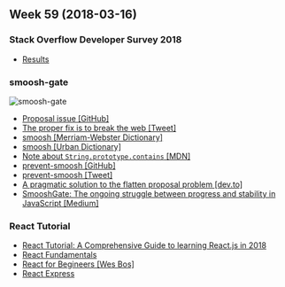 Week 59 (2018-03-16)
---

### Stack Overflow Developer Survey 2018
- [Results](https://insights.stackoverflow.com/survey/2018/)

### smoosh-gate
![smoosh-gate](https://trello-attachments.s3.amazonaws.com/585a7902b21f6c8b3e365a11/5aa509e65de4c1aa1f3e862a/025101964a4126dfd598570b1ccc2442/smoosh.png)

- [Proposal issue [GitHub]](https://github.com/tc39/proposal-flatMap/pull/56)
- [The proper fix is to break the web [Tweet]](https://twitter.com/bterlson/status/971210573818904576?s=09)
- [smoosh [Merriam-Webster Dictionary]](https://www.merriam-webster.com/dictionary/smoosh)
- [smoosh [Urban Dictionary]](https://www.urbandictionary.com/define.php?term=Smoosh)
- [Note about `String.prototype.contains` [MDN]](https://developer.mozilla.org/en-US/docs/Web/JavaScript/Reference/Global_Objects/String/includes#String.prototype.contains)
- [prevent-smoosh [GitHub]](https://github.com/staltz/prevent-smoosh)
- [prevent-smoosh [Tweet]](https://twitter.com/andrestaltz/status/971500672620351494)
- [A pragmatic solution to the flatten proposal problem [dev.to]](https://dev.to/joelnet/a-pragmatic-solution-to-flatten-proposal-problem-smooshgate-javascript--jal)
- [SmooshGate: The ongoing struggle between progress and stability in JavaScript [Medium]](https://medium.com/@jacobdfriedmann/smooshgate-the-ongoing-struggle-between-progress-and-stability-in-javascript-2a971c1162dd)

### React Tutorial
- [React Tutorial: A Comprehensive Guide to learning React.js in 2018](https://tylermcginnis.com/reactjs-tutorial-a-comprehensive-guide-to-building-apps-with-react/)
- [React Fundamentals](https://tylermcginnis.com/subscribe/)
- [React for Begineers [Wes Bos]](https://reactforbeginners.com/)
- [React Express](http://www.react.express/)
